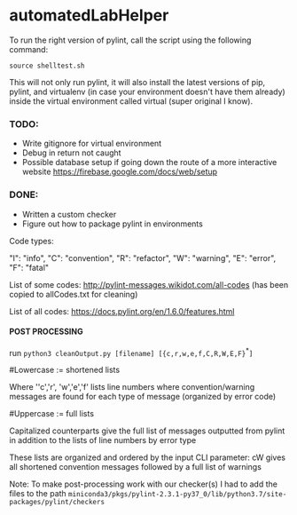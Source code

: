 # automatedLabHelper

To run the right version of pylint, call the script using the following command:

`source shelltest.sh `

This will not only run pylint, it will also install the latest versions of pip, pylint, and virtualenv (in case your environment doesn't have them already) inside the virtual environment called virtual (super original I know).

### TODO:
- Write gitignore for virtual environment
- Debug in return not caught
- Possible database setup if going down the route of a more interactive website https://firebase.google.com/docs/web/setup

### DONE:
- Written a custom checker
- Figure out how to package pylint in environments



Code types:

"I": "info",
"C": "convention",
"R": "refactor",
"W": "warning",
"E": "error",
"F": "fatal"

List of some codes: http://pylint-messages.wikidot.com/all-codes (has been copied to allCodes.txt for cleaning)

List of all codes: https://docs.pylint.org/en/1.6.0/features.html


#### POST PROCESSING
run `python3 cleanOutput.py [filename] [{c,r,w,e,f,C,R,W,E,F}`<sup>\*</sup>`]`

#Lowercase := shortened lists

Where ''c','r', 'w','e','f' lists line numbers where convention/warning messages are found for each type of message (organized by error code)

#Uppercase := full lists

Capitalized counterparts give the full list of messages outputted from pylint in addition to the lists of line numbers by error type

These lists are organized and ordered by the input CLI parameter: cW gives all shortened convention messages followed by a full list of warnings

Note: To make post-processing work with our checker(s) I had to add the files to the path `miniconda3/pkgs/pylint-2.3.1-py37_0/lib/python3.7/site-packages/pylint/checkers`
